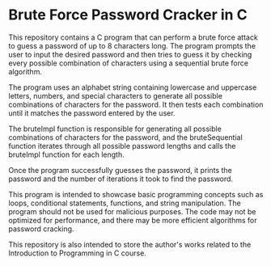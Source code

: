 # Brute Force Password Cracker in C

This repository contains a C program that can perform a brute force attack to guess a password of up to 8 characters long. The program prompts the user to input the desired password and then tries to guess it by checking every possible combination of characters using a sequential brute force algorithm.

The program uses an alphabet string containing lowercase and uppercase letters, numbers, and special characters to generate all possible combinations of characters for the password. It then tests each combination until it matches the password entered by the user.

The bruteImpl function is responsible for generating all possible combinations of characters for the password, and the bruteSequential function iterates through all possible password lengths and calls the bruteImpl function for each length.

Once the program successfully guesses the password, it prints the password and the number of iterations it took to find the password.

This program is intended to showcase basic programming concepts such as loops, conditional statements, functions, and string manipulation. The program should not be used for malicious purposes. The code may not be optimized for performance, and there may be more efficient algorithms for password cracking.

This repository is also intended to store the author's works related to the Introduction to Programming in C course.